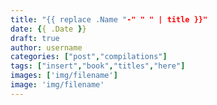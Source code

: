 ```yaml
---
title: "{{ replace .Name "-" " " | title }}"
date: {{ .Date }}
draft: true
author: username
categories: ["post","compilations"]
tags: ["insert","book","titles","here"]
images: ['img/filename']
image: 'img/filename'
---
```

